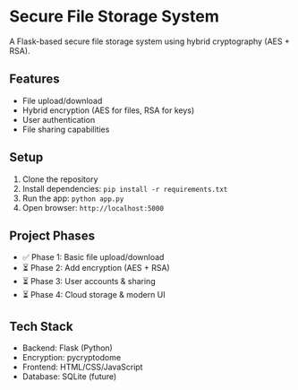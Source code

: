 # Secure File Storage System

A Flask-based secure file storage system using hybrid cryptography (AES + RSA).

## Features
- File upload/download
- Hybrid encryption (AES for files, RSA for keys)
- User authentication
- File sharing capabilities

## Setup
1. Clone the repository
2. Install dependencies: `pip install -r requirements.txt`
3. Run the app: `python app.py`
4. Open browser: `http://localhost:5000`

## Project Phases
- ✅ Phase 1: Basic file upload/download
- ⏳ Phase 2: Add encryption (AES + RSA)
- ⏳ Phase 3: User accounts & sharing
- ⏳ Phase 4: Cloud storage & modern UI

## Tech Stack
- Backend: Flask (Python)
- Encryption: pycryptodome
- Frontend: HTML/CSS/JavaScript
- Database: SQLite (future)
